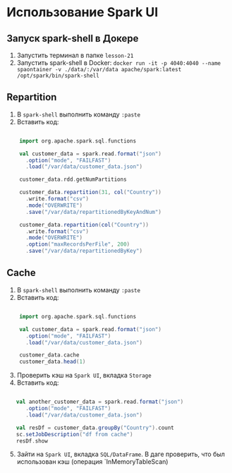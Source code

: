 # Использование Spark UI

## Запуск spark-shell в Докере
1. Запустить терминал в папке `lesson-21`
2. Запустить spark-shell в Docker:
   `docker run -it -p 4040:4040 --name spaontainer -v ./data/:/var/data apache/spark:latest /opt/spark/bin/spark-shell`

## Repartition
1. В `spark-shell` выполнить команду `:paste`
2. Вставить код:
```scala

    import org.apache.spark.sql.functions

    val customer_data = spark.read.format("json")
      .option("mode", "FAILFAST")
      .load("/var/data/customer_data.json")

    customer_data.rdd.getNumPartitions

    customer_data.repartition(31, col("Country"))
      .write.format("csv")
      .mode("OVERWRITE")
      .save("/var/data/repartitionedByKeyAndNum")

    customer_data.repartition(col("Country"))
      .write.format("csv")
      .mode("OVERWRITE")
      .option("maxRecordsPerFile", 200)
      .save("/var/data/repartitionedByKey")

```
## Cache
1. В `spark-shell` выполнить команду `:paste`
2. Вставить код:
```scala

    import org.apache.spark.sql.functions

    val customer_data = spark.read.format("json")
      .option("mode", "FAILFAST")
      .load("/var/data/customer_data.json")

    customer_data.cache
    customer_data.head(1)
```
3. Проверить кэш на `Spark UI`, вкладка `Storage`
4. Вставить код:
```scala

   val another_customer_data = spark.read.format("json")
      .option("mode", "FAILFAST")
      .load("/var/data/customer_data.json")

   val resDf = customer_data.groupBy("Country").count
   sc.setJobDescription("df from cache")
   resDf.show
```
5. Зайти на `Spark UI`, вкладка `SQL/DataFrame`. В даге проверить, что был использован кэш (операция `InMemoryTableScan)
